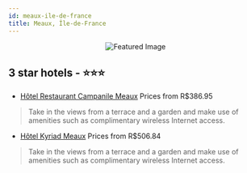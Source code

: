 ```yaml
---
id: meaux-ile-de-france
title: Meaux, Île-de-France
---
```


<center><img src="https://i.travelapi.com/hotels/2000000/1180000/1177600/1177538/58ff3747_z.jpg" alt="Featured Image" /></center>


##  3 star hotels - ⭐️⭐️⭐️

-    [Hôtel Restaurant Campanile Meaux](https://us.hurb.com/hotels/meaux/hotel-restaurant-campanile-meaux-JNP-JP892104?cmp=18055) Prices from R$386.95
   > Take in the views from a terrace and a garden and make use of amenities such as complimentary wireless Internet access.
-    [Hôtel Kyriad Meaux](https://us.hurb.com/hotels/meaux/hotel-kyriad-meaux-JNP-JP792585?cmp=18055) Prices from R$506.84
   > Take in the views from a terrace and a garden and make use of amenities such as complimentary wireless Internet access.
